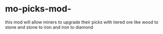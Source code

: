 # mo-picks-mod-
this mod will allow miners to upgrade their picks with tiered ore like wood to stone and stone to iron and iron to diamond 
